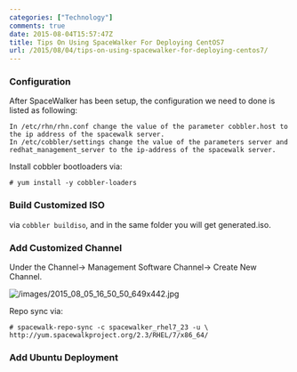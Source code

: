 ```yaml
---
categories: ["Technology"]
comments: true
date: 2015-08-04T15:57:47Z
title: Tips On Using SpaceWalker For Deploying CentOS7
url: /2015/08/04/tips-on-using-spacewalker-for-deploying-centos7/
---
```


### Configuration
After SpaceWalker has been setup, the configuration we need to done is listed as
following:    

```
In /etc/rhn/rhn.conf change the value of the parameter cobbler.host to the ip address of the spacewalk server.
In /etc/cobbler/settings change the value of the parameters server and redhat_management_server to the ip-address of the spacewalk server.
```
Install cobbler bootloaders via:    

```
# yum install -y cobbler-loaders
```

### Build Customized ISO
via `cobbler buildiso`, and in the same folder you will get generated.iso.    

### Add Customized Channel
Under the Channel-> Management Software Channel-> Create New Channel.   

![/images/2015_08_05_16_50_50_649x442.jpg](/images/2015_08_05_16_50_50_649x442.jpg)   

Repo sync via:    

```
# spacewalk-repo-sync -c spacewalker_rhel7_23 -u \ 
http://yum.spacewalkproject.org/2.3/RHEL/7/x86_64/
```

### Add Ubuntu Deployment
